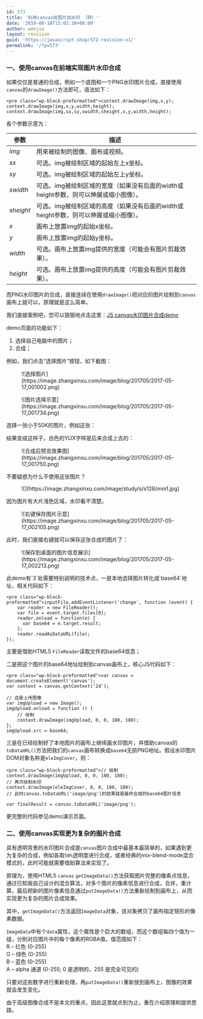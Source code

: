 ```yaml
---
id: 573
title: '利用canvas给图片加水印 （转）'
date: '2019-08-18T15:02:30+08:00'
author: wenjie
layout: revision
guid: 'https://javascript.shop/572-revision-v1/'
permalink: '/?p=573'
---
```


### 一、使用canvas在前端实现图片水印合成

如果仅仅是普通的合成，例如一个底图和一个PNG水印图片合成，直接使用`canvas`的`drawImage()`方法即可，语法如下：

```
<pre class="wp-block-preformatted">context.drawImage(img,x,y);
context.drawImage(img,x,y,width,height);
context.drawImage(img,sx,sy,swidth,sheight,x,y,width,height);
```

各个参数示意为：

| 参数 | 描述 |
|---|---|
| *img* | 用来被绘制的图像、画布或视频。 |
| *sx* | 可选。img被绘制区域的起始左上x坐标。 |
| *sy* | 可选。img被绘制区域的起始左上y坐标。 |
| *swidth* | 可选。img被绘制区域的宽度（如果没有后面的width或height参数，则可以伸展或缩小图像）。 |
| *sheight* | 可选。img被绘制区域的高度（如果没有后面的width或height参数，则可以伸展或缩小图像）。 |
| *x* | 画布上放置img的起始x坐标。 |
| *y* | 画布上放置img的起始y坐标。 |
| *width* | 可选。画布上放置img提供的宽度（可能会有图片剪裁效果）。 |
| *height* | 可选。画布上放置img提供的高度（可能会有图片剪裁效果）。 |

而PNG水印图片的合成，直接连续在使用`drawImage()`把对应的图片绘制到`canvas`画布上就可以，原理就是这么简单。

我们直接案例吧，您可以狠狠地点击这里：[JS canvas水印图片合成demo](http://www.zhangxinxu.com/study/201705/js-canvas-image-watermark-synthesis.html)

demo页面的功能如下：

1. 选择自己电脑中的图片；
2. 合成；

例如，我们点击“选择图片”按钮，如下截图：

<figure class="wp-block-image">![选择图片](https://image.zhangxinxu.com/image/blog/201705/2017-05-17_001002.png)</figure><figure class="wp-block-image">![图片选择示意](https://image.zhangxinxu.com/image/blog/201705/2017-05-17_001734.png)</figure>选择一张小于50K的图片，例如这张：

结果变成这样子，白色的YUX字样是后来合成上去的：

<figure class="wp-block-image">![合成后预览效果图](https://image.zhangxinxu.com/image/blog/201705/2017-05-17_001750.png)</figure>不要疑惑为什么不使用这张图片？

<figure class="wp-block-image">![](https://image.zhangxinxu.com/image/study/s/s128/mm1.jpg)</figure>因为图片有大片浅色区域，水印看不清楚。

<figure class="wp-block-image">![右键保存图片示意](https://image.zhangxinxu.com/image/blog/201705/2017-05-17_002105.png)</figure>此时，我们直接右键就可以保存这张合成的图片了：

<figure class="wp-block-image">![保存到桌面的图片信息展示](https://image.zhangxinxu.com/image/blog/201705/2017-05-17_002213.png)</figure>此demo有`3`处需要特别说明的技术点，一是本地选择图片转化成`base64`地址，相关代码如下：

```
<pre class="wp-block-preformatted">inputFile.addEventListener('change', function (event) {
    var reader = new FileReader();
    var file = event.target.files[0];
    reader.onload = function(e) {
      var base64 = e.target.result;
    };
    reader.readAsDataURL(file);
});
```

主要是借助HTML5 `FileReader`读取文件的base64信息；

二是把这个图片的base64地址绘制到canvas画布上，核心JS代码如下：

```
<pre class="wp-block-preformatted">var canvas = document.createElement('canvas');
var context = canvas.getContext('2d');

// 这是上传图像
var imgUpload = new Image();
imgUpload.onload = function () {
    // 绘制
    context.drawImage(imgUpload, 0, 0, 180, 180);
};
imgUpload.src = base64;
```

三是在已经绘制好了本地图片的画布上继续画水印图片，并借助canvas的`toDataURL()`方法把我们的`canvas`画布转换成`base64`无损PNG地址。假设水印图片DOM对象名称是`eleImgCover`，则：

```
<pre class="wp-block-preformatted">// 绘制
context.drawImage(imgUpload, 0, 0, 180, 180);
// 再次绘制水印
context.drawImage(eleImgCover, 0, 0, 180, 180);
// 此时canvas.toDataURL('image/png')的结果就是最终合成的base64图片信息

var finalResult = canvas.toDataURL('image/png');
```

更完整的代码参见demo演示页面。

### 二、使用canvas实现更为复杂的图片合成

具有透明背景的水印图片合成是`canvas`图片合成中最基本最简单的，如果遇到更为复杂的合成，例如各取`50%`透明度进行合成，或者经典的mix-blend-mode混合模式的，此时可能就需要借助算法来实现了。

原理为，使用HTML5 `canvas` `getImageData()`方法获取图片完整的像素点信息，通过已知我自己设计的混合算法，对多个图片的像素信息进行合成，合并，重计算，最后把新的图片像素信息通过`putImageData()`方法重新绘制到画布上，从而实现更为复杂的图片合成效果。

其中，`getImageData()`方法返回`ImageData`对象，该对象拷贝了画布指定矩形的像素数据。

`ImageData`中有个`data`属性，这个属性是个巨大的数组，而这个数组每四个值为一组，分别对应图片中的每个像素的RGBA值，值范围如下：  
R – 红色 (0-255)  
G – 绿色 (0-255)  
B – 蓝色 (0-255)  
A – alpha 通道 (0-255; 0 是透明的，255 是完全可见的)

只要对这些数字进行重新处理，再`putImageData()`重新放到画布上，图像的效果就会发生变化。

由于高级图像合成不是本文的重点，因此这里就点到为止，重在介绍原理和提供思路。
